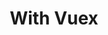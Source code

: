 ---
code: false
type: page
title: With Vuex
description: Getting started with Kuzzle Sdk JS6 & VueJS (with Vuex)
order: 100
---
